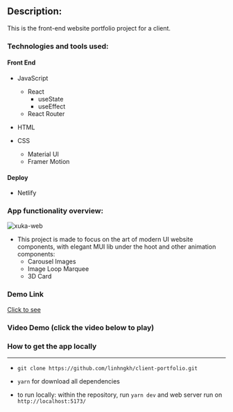 ## Description: 
This is the front-end website portfolio project for a client.
### Technologies and tools used:

#### Front End
* JavaScript
    * React
        * useState
        * useEffect
    * React Router 

* HTML
* CSS 
     * Material UI
     * Framer Motion

#### Deploy
* Netlify

### App functionality overview:
![xuka-web](https://user-images.githubusercontent.com/44481142/231701439-f4a15cb5-2707-4a33-87b8-fd5530e45ad2.png)

- This project is made to focus on the art of modern UI website components, with elegant MUI lib under the hoot and other animation components: 
    * Carousel Images
    * Image Loop Marquee
    * 3D Card     
### Demo Link 
[Click to see](https://xuka-thuyan.netlify.app/)
### Video Demo (click the video below to play)



### How to get the app locally
------
* ```git clone https://github.com/linhngkh/client-portfolio.git```
* ```yarn``` for download all dependencies

* to run locally: within the repository, run ``yarn dev`` and web server run on ``http://localhost:5173/``




